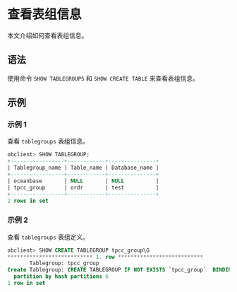 # 查看表组信息

本文介绍如何查看表组信息。

## 语法

使用命令 `SHOW TABLEGROUPS` 和 `SHOW CREATE TABLE` 来查看表组信息。

## 示例

### 示例 1

查看 `tablegroups` 表组信息。

```sql
obclient> SHOW TABLEGROUP;
+-----------------+------------+---------------+
| Tablegroup_name | Table_name | Database_name |
+-----------------+------------+---------------+
| oceanbase       | NULL       | NULL          |
| tpcc_group      | ordr       | test          |
+-----------------+------------+---------------+
2 rows in set
```

### 示例 2

查看 `tablegroups` 表组定义。

```sql
obclient> SHOW CREATE TABLEGROUP tpcc_group\G
*************************** 1. row ***************************
       Tablegroup: tpcc_group
Create Tablegroup: CREATE TABLEGROUP IF NOT EXISTS `tpcc_group`  BINDING = FALSE
  partition by hash partitions 6
1 row in set
```
